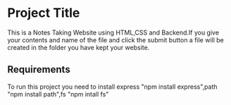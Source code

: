 
# Project Title

This is a Notes Taking Website using HTML,CSS and Backend.If you give your contents and name of the file and click the submit button a file will be created in the folder you have kept your website.
## Requirements

To run this project you need to install express "npm install express",path "npm install path",fs "npm intall fs"

